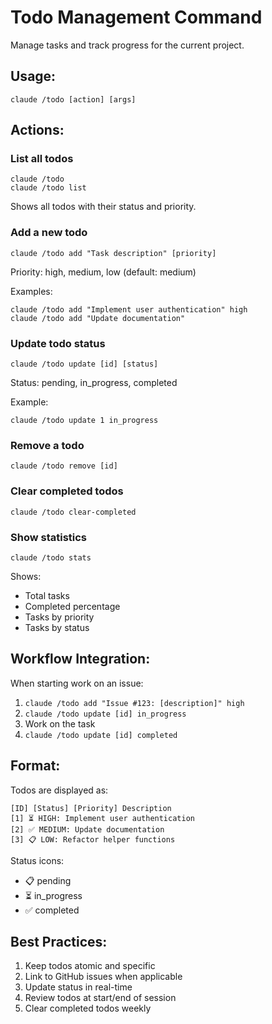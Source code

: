 # Todo Management Command

Manage tasks and track progress for the current project.

## Usage:
```
claude /todo [action] [args]
```

## Actions:

### List all todos
```
claude /todo
claude /todo list
```
Shows all todos with their status and priority.

### Add a new todo
```
claude /todo add "Task description" [priority]
```
Priority: high, medium, low (default: medium)

Examples:
```
claude /todo add "Implement user authentication" high
claude /todo add "Update documentation"
```

### Update todo status
```
claude /todo update [id] [status]
```
Status: pending, in_progress, completed

Example:
```
claude /todo update 1 in_progress
```

### Remove a todo
```
claude /todo remove [id]
```

### Clear completed todos
```
claude /todo clear-completed
```

### Show statistics
```
claude /todo stats
```
Shows:
- Total tasks
- Completed percentage
- Tasks by priority
- Tasks by status

## Workflow Integration:

When starting work on an issue:
1. `claude /todo add "Issue #123: [description]" high`
2. `claude /todo update [id] in_progress`
3. Work on the task
4. `claude /todo update [id] completed`

## Format:

Todos are displayed as:
```
[ID] [Status] [Priority] Description
[1] ⏳ HIGH: Implement user authentication
[2] ✅ MEDIUM: Update documentation
[3] 📋 LOW: Refactor helper functions
```

Status icons:
- 📋 pending
- ⏳ in_progress
- ✅ completed

## Best Practices:

1. Keep todos atomic and specific
2. Link to GitHub issues when applicable
3. Update status in real-time
4. Review todos at start/end of session
5. Clear completed todos weekly